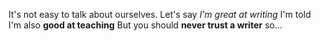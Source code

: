 It's not easy to talk about ourselves. 
Let's say *I'm great at writing*
I'm told I'm also **good at teaching**
But you should **never trust a writer** so...
